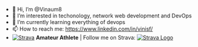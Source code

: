 - 👋 Hi, I’m @Vinaum8
- 👀 I’m interested in techonology, network web development and DevOps
- 🌱 I’m currently learning everything of devops
- 📫 How to reach me: https://www.linkedin.com/in/vinisf/
- [![Strava](https://badges.strava.com/logo-strava-echelon.png)](https://strava.com/athletes/28450226)
**Amateur Athlete** | Follow me on Strava:
[![Strava Logo](https://badges.strava.com/logo-strava.png)](https://strava.com/athletes/28450226)


<!---
Vinaum8/Vinaum8 is a ✨ special ✨ repository because its `README.md` (this file) appears on your GitHub profile.
You can click the Preview link to take a look at your changes.
--->
